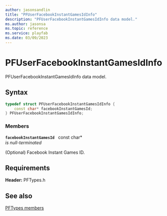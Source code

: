 ```yaml
---
author: jasonsandlin
title: "PFUserFacebookInstantGamesIdInfo"
description: "PFUserFacebookInstantGamesIdInfo data model."
ms.author: jasonsa
ms.topic: reference
ms.service: playfab
ms.date: 03/09/2023
---
```


# PFUserFacebookInstantGamesIdInfo  

PFUserFacebookInstantGamesIdInfo data model.  

## Syntax  
  
```cpp
typedef struct PFUserFacebookInstantGamesIdInfo {  
    const char* facebookInstantGamesId;  
} PFUserFacebookInstantGamesIdInfo;  
```
  
### Members  
  
**`facebookInstantGamesId`** &nbsp; const char*  
*is null-terminated*  
  
(Optional) Facebook Instant Games ID.
  
  
## Requirements  
  
**Header:** PFTypes.h
  
## See also  
[PFTypes members](../pftypes_members.md)  

  
  

